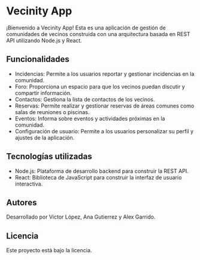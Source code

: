 <!DOCTYPE html>
<html>
<head>
  <meta charset="UTF-8">
  <title>Vecinity App</title>
</head>
<body>
  <h1>Vecinity App</h1>
  
  <p>
    ¡Bienvenido a Vecinity App! Esta es una aplicación de gestión de comunidades de vecinos construida con una arquitectura basada en REST API utilizando Node.js y React.
  </p>
  
  <h2>Funcionalidades</h2>
  <ul>
    <li>Incidencias: Permite a los usuarios reportar y gestionar incidencias en la comunidad.</li>
    <li>Foro: Proporciona un espacio para que los vecinos puedan discutir y compartir información.</li>
    <li>Contactos: Gestiona la lista de contactos de los vecinos.</li>
    <li>Reservas: Permite realizar y gestionar reservas de áreas comunes como salas de reuniones o piscinas.</li>
    <li>Eventos: Informa sobre eventos y actividades próximas en la comunidad.</li>
    <li>Configuración de usuario: Permite a los usuarios personalizar su perfil y ajustes de la aplicación.</li>
  </ul>
  
  <h2>Tecnologías utilizadas</h2>
  <ul>
    <li>Node.js: Plataforma de desarrollo backend para construir la REST API.</li>
    <li>React: Biblioteca de JavaScript para construir la interfaz de usuario interactiva.</li>
  </ul>
  

  <h2>Autores</h2>
  <p>
    Desarrollado por Víctor López, Ana Gutierrez y Alex Garrido.
  </p>
  
  <h2>Licencia</h2>
  <p>
    Este proyecto está bajo la licencia.
  </p>
</body>
</html>

